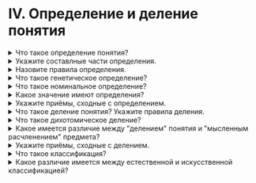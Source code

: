 # IV. Определение и деление понятия

<details>
  <summary>Что такое определение понятия?</summary>

  Определение понятия есть тоакое логическое действие, в процессе которого раскрывается содержаие понятия.

</details>

<details>
  <summary>Укажите составлные части определения.</summary>

  Определение состоит из двух основных частей: определяемого понятия и определяющего понятия.

</details>

<details>
  <summary>Назовите правила определения.</summary>

  1. Определение должно быть соразмерным.
  2. Определение не должно делать круга.
  3. Определение не должно быть отрицательным.
  4. Определение должно быть ячным четким, не допускающим двусмысленных или метафорических выражений.

</details>

<details>
  <summary>Что такое генетическое определение?</summary>

  Генетическое определение - это такоей вид определения, который указывает на происхождение определяемого предмета.

</details>

<details>
  <summary>Что такое номинальное определение?</summary>
</details>

<details>
  <summary>Какое значение имеют определения?</summary>
</details>

<details>
  <summary>Укажите приёмы, сходные с определением.</summary>
</details>

<details>
  <summary>Что такое деление понятия? Укажите правила деления.</summary>
</details>

<details>
  <summary>Что такое дихотомическое деление?</summary>
</details>

<details>
  <summary>Какое имеется различие между "делением" понятия и "мысленным расчленением" предмета?</summary>
</details>

<details>
  <summary>Укажите приёмы, сходные с делением.</summary>
</details>

<details>
  <summary>Что такое классификация?</summary>
</details>

<details>
  <summary>Какое различие имеется между естественной и искусственной классификацией?</summary>
</details>

